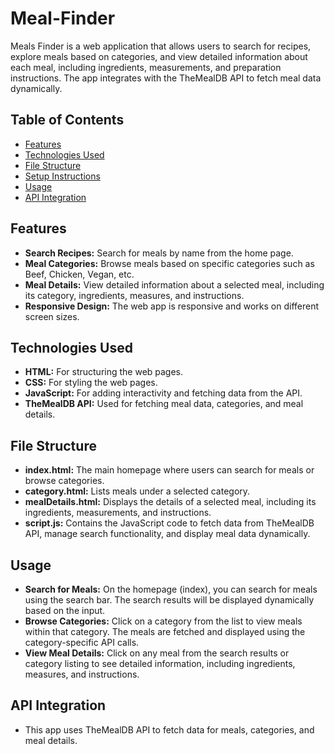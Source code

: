 # Meal-Finder

Meals Finder is a web application that allows users to search for recipes, explore meals based on categories, and view detailed information about each meal, including ingredients, measurements, and preparation instructions. The app integrates with the TheMealDB API to fetch meal data dynamically.

## Table of Contents

- [Features](#features)
- [Technologies Used](#technologies-used)
- [File Structure](#file-structure)
- [Setup Instructions](#setup-instructions)
- [Usage](#usage)
- [API Integration](#api-integration)

## Features

- **Search Recipes:** Search for meals by name from the home page.
- **Meal Categories:** Browse meals based on specific categories such as Beef, Chicken, Vegan, etc.
- **Meal Details:** View detailed information about a selected meal, including its category, ingredients, measures, and instructions.
- **Responsive Design:** The web app is responsive and works on different screen sizes.

## Technologies Used

- **HTML:** For structuring the web pages.
- **CSS:** For styling the web pages.
- **JavaScript:** For adding interactivity and fetching data from the API.
- **TheMealDB API:** Used for fetching meal data, categories, and meal details.

## File Structure

- **index.html:** The main homepage where users can search for meals or browse categories​.
- **category.html:** Lists meals under a selected category​.
- **mealDetails.html:** Displays the details of a selected meal, including its ingredients, measurements, and instructions​.
- **script.js:** Contains the JavaScript code to fetch data from TheMealDB API, manage search functionality, and display meal data dynamically​.

## Usage

- **Search for Meals:** On the homepage (index), you can search for meals using the search bar. The search results will be displayed dynamically based on the input​.
- **Browse Categories:** Click on a category from the list to view meals within that category. The meals are fetched and displayed using the category-specific API calls​.
- **View Meal Details:** Click on any meal from the search results or category listing to see detailed information, including ingredients, measures, and instructions​.

## API Integration

- This app uses TheMealDB API to fetch data for meals, categories, and meal details.
